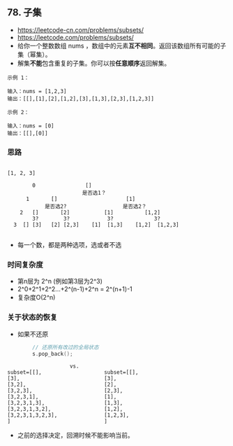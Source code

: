 ## 78. 子集
- https://leetcode-cn.com/problems/subsets/
- https://leetcode.com/problems/subsets/
- 给你一个整数数组 nums ，数组中的元素**互不相同**。返回该数组所有可能的子集（幂集）。
- 解集**不能**包含重复的子集。你可以按**任意顺序**返回解集。
```
示例 1：

输入：nums = [1,2,3]
输出：[[],[1],[2],[1,2],[3],[1,3],[2,3],[1,2,3]]
```
```
示例 2：

输入：nums = [0]
输出：[[],[0]] 
```

### 思路
```

[1, 2, 3]
   
        0                []                         
                        是否选1？ 
      1       []                      [1]    
            是否选2?                  是否选2？
    2   []       [2]           [1]          [1,2]
        3?        3?            3?             3?
  3  [] [3]   [2] [2,3]    [1]  [1,3]    [1,2]  [1,2,3]
   
```
- 每一个数，都是两种选项，选或者不选


### 时间复杂度
- 第n层为 2^n (例如第3层为2^3)
- 2^0+2^1+2^2...+2^(n-1)+2^n = 2^(n+1)-1
- 复杂度O(2^n)

### 关于状态的恢复
- 如果不还原
```c
        // 还原所有改过的全局状态
        s.pop_back();
```

```
                    vs.
subset=[[],                    subset=[[],
[3],                           [3],
[3,2],                         [2],
[3,2,3],                       [2,3],
[3,2,3,1],                     [1],
[3,2,3,1,3],                   [1,3],
[3,2,3,1,3,2],                 [1,2],
[3,2,3,1,3,2,3],               [1,2,3],
]                              ]           
```
  - 之前的选择决定，回溯时候不能影响当前。

